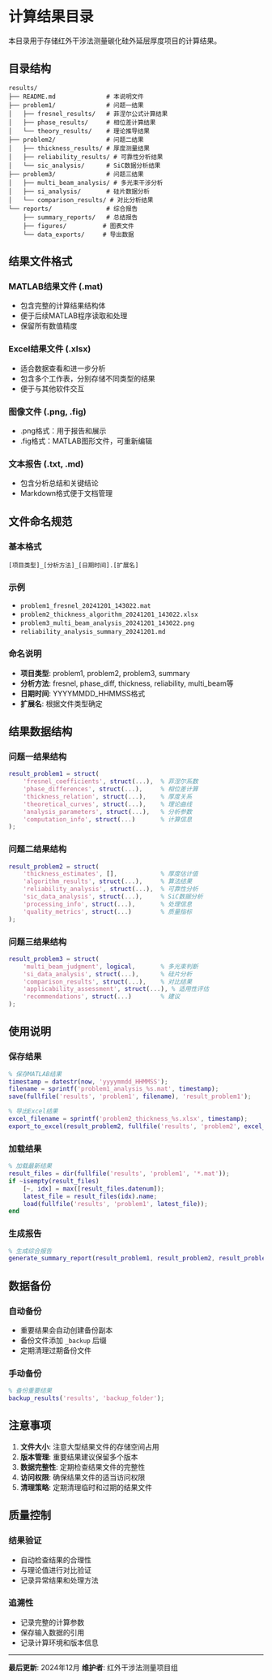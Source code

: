 # 计算结果目录

本目录用于存储红外干涉法测量碳化硅外延层厚度项目的计算结果。

## 目录结构

```
results/
├── README.md              # 本说明文件
├── problem1/              # 问题一结果
│   ├── fresnel_results/   # 菲涅尔公式计算结果
│   ├── phase_results/     # 相位差计算结果
│   └── theory_results/    # 理论推导结果
├── problem2/              # 问题二结果
│   ├── thickness_results/ # 厚度测量结果
│   ├── reliability_results/ # 可靠性分析结果
│   └── sic_analysis/      # SiC数据分析结果
├── problem3/              # 问题三结果
│   ├── multi_beam_analysis/ # 多光束干涉分析
│   ├── si_analysis/       # 硅片数据分析
│   └── comparison_results/ # 对比分析结果
└── reports/               # 综合报告
    ├── summary_reports/   # 总结报告
    ├── figures/          # 图表文件
    └── data_exports/     # 导出数据
```

## 结果文件格式

### MATLAB结果文件 (.mat)
- 包含完整的计算结果结构体
- 便于后续MATLAB程序读取和处理
- 保留所有数值精度

### Excel结果文件 (.xlsx)
- 适合数据查看和进一步分析
- 包含多个工作表，分别存储不同类型的结果
- 便于与其他软件交互

### 图像文件 (.png, .fig)
- .png格式：用于报告和展示
- .fig格式：MATLAB图形文件，可重新编辑

### 文本报告 (.txt, .md)
- 包含分析总结和关键结论
- Markdown格式便于文档管理

## 文件命名规范

### 基本格式
```
[项目类型]_[分析方法]_[日期时间].[扩展名]
```

### 示例
- `problem1_fresnel_20241201_143022.mat`
- `problem2_thickness_algorithm_20241201_143022.xlsx`
- `problem3_multi_beam_analysis_20241201_143022.png`
- `reliability_analysis_summary_20241201.md`

### 命名说明
- **项目类型**: problem1, problem2, problem3, summary
- **分析方法**: fresnel, phase_diff, thickness, reliability, multi_beam等
- **日期时间**: YYYYMMDD_HHMMSS格式
- **扩展名**: 根据文件类型确定

## 结果数据结构

### 问题一结果结构
```matlab
result_problem1 = struct(
    'fresnel_coefficients', struct(...),  % 菲涅尔系数
    'phase_differences', struct(...),     % 相位差计算
    'thickness_relation', struct(...),    % 厚度关系
    'theoretical_curves', struct(...),    % 理论曲线
    'analysis_parameters', struct(...),   % 分析参数
    'computation_info', struct(...)       % 计算信息
);
```

### 问题二结果结构
```matlab
result_problem2 = struct(
    'thickness_estimates', [],            % 厚度估计值
    'algorithm_results', struct(...),     % 算法结果
    'reliability_analysis', struct(...),  % 可靠性分析
    'sic_data_analysis', struct(...),     % SiC数据分析
    'processing_info', struct(...),       % 处理信息
    'quality_metrics', struct(...)        % 质量指标
);
```

### 问题三结果结构
```matlab
result_problem3 = struct(
    'multi_beam_judgment', logical,       % 多光束判断
    'si_data_analysis', struct(...),      % 硅片分析
    'comparison_results', struct(...),    % 对比结果
    'applicability_assessment', struct(...), % 适用性评估
    'recommendations', struct(...)        % 建议
);
```

## 使用说明

### 保存结果
```matlab
% 保存MATLAB结果
timestamp = datestr(now, 'yyyymmdd_HHMMSS');
filename = sprintf('problem1_analysis_%s.mat', timestamp);
save(fullfile('results', 'problem1', filename), 'result_problem1');

% 导出Excel结果
excel_filename = sprintf('problem2_thickness_%s.xlsx', timestamp);
export_to_excel(result_problem2, fullfile('results', 'problem2', excel_filename));
```

### 加载结果
```matlab
% 加载最新结果
result_files = dir(fullfile('results', 'problem1', '*.mat'));
if ~isempty(result_files)
    [~, idx] = max([result_files.datenum]);
    latest_file = result_files(idx).name;
    load(fullfile('results', 'problem1', latest_file));
end
```

### 生成报告
```matlab
% 生成综合报告
generate_summary_report(result_problem1, result_problem2, result_problem3);
```

## 数据备份

### 自动备份
- 重要结果会自动创建备份副本
- 备份文件添加 `_backup` 后缀
- 定期清理过期备份文件

### 手动备份
```matlab
% 备份重要结果
backup_results('results', 'backup_folder');
```

## 注意事项

1. **文件大小**: 注意大型结果文件的存储空间占用
2. **版本管理**: 重要结果建议保留多个版本
3. **数据完整性**: 定期检查结果文件的完整性
4. **访问权限**: 确保结果文件的适当访问权限
5. **清理策略**: 定期清理临时和过期的结果文件

## 质量控制

### 结果验证
- 自动检查结果的合理性
- 与理论值进行对比验证
- 记录异常结果和处理方法

### 追溯性
- 记录完整的计算参数
- 保存输入数据的引用
- 记录计算环境和版本信息

---

**最后更新**: 2024年12月
**维护者**: 红外干涉法测量项目组